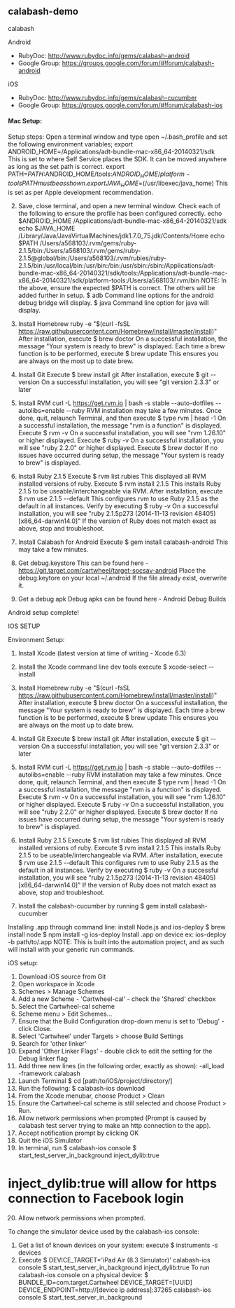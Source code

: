## calabash-demo
calabash

Android
- RubyDoc: http://www.rubydoc.info/gems/calabash-android
- Google Group: https://groups.google.com/forum/#!forum/calabash-android

iOS
- RubyDoc: http://www.rubydoc.info/gems/calabash-cucumber
- Google Group: https://groups.google.com/forum/#!forum/calabash-ios


#### Mac Setup:

Setup steps:
Open a terminal window and type open ~/.bash_profile and set the following environment variables;
export ANDROID_HOME=/Applications/adt-bundle-mac-x86_64-20140321/sdk
This is set to where Self Service places the SDK. It can be moved anywhere as long as the set path is correct.
export PATH=${PATH}:$ANDROID_HOME/tools:$ANDROID_HOME/platform-tools
PATH must be as shown.
export JAVA_HOME=$(/usr/libexec/java_home)
This is set as per Apple development recommendation.
 
2. Save, close terminal, and  open a new terminal window. Check each of the following to ensure the profile has been configured correctly.
echo $ANDROID_HOME
/Applications/adt-bundle-mac-x86_64-20140321/sdk
echo $JAVA_HOME
/Library/Java/JavaVirtualMachines/jdk1.7.0_75.jdk/Contents/Home
echo $PATH
/Users/a568103/.rvm/gems/ruby-2.1.5/bin:/Users/a568103/.rvm/gems/ruby-2.1.5@global/bin:/Users/a568103/.rvm/rubies/ruby-2.1.5/bin:/usr/local/bin:/usr/bin:/bin:/usr/sbin:/sbin:/Applications/adt-bundle-mac-x86_64-20140321/sdk/tools:/Applications/adt-bundle-mac-x86_64-20140321/sdk/platform-tools:/Users/a568103/.rvm/bin
NOTE: In the above, ensure the expected $PATH is correct. The others will be added further in setup.
$ adb
Command line options for the android debug bridge will display.
$ java
Command line option for java will display.
 
3. Install Homebrew
ruby -e "$(curl -fsSL https://raw.githubusercontent.com/Homebrew/install/master/install)"
After installation, execute $ brew doctor
On a successful installation, the message "Your system is ready to brew" is displayed.
Each time a brew function is to be performed, execute $ brew update
This ensures you are always on the most up to date brew.
 
4. Install Git
Execute $ brew install git
After installation, execute $ git --version
On a successful installation, you will see "git version 2.3.3" or later
 
5. Install RVM
curl -L https://get.rvm.io | bash -s stable --auto-dotfiles --autolibs=enable --ruby
RVM installation may take a few minutes. Once done, quit, relaunch Terminal, and then execute $ type rvm | head -1
On a successful installation, the message "rvm is a function" is displayed.
Execute $ rvm -v
On a successful installation, you will see "rvm 1.26.10" or higher displayed.
Execute $ ruby -v
On a successful installation, you will see "ruby 2.2.0" or higher displayed.
Execute $ brew doctor
If no issues have occurred during setup, the message "Your system is ready to brew" is displayed. 
 
6. Install Ruby 2.1.5
Execute $ rvm list rubies
This displayed all RVM installed versions of ruby.
Execute $ rvm install 2.1.5
This installs Ruby 2.1.5 to be useable/interchangeable via RVM.
After installation, execute $ rvm use 2.1.5 --default
This configures rvm to use Ruby 2.1.5 as the default in all instances.
Verify by executing $ ruby -v
On a successful installation, you will see "ruby 2.1.5p273 (2014-11-13 revision 48405) [x86_64-darwin14.0]"
If the version of Ruby does not match exact as above, stop and troubleshoot.

7. Install Calabash for Android
Execute $ gem install calabash-android
This may take a few minutes.
 
8. Get debug.keystore
This can be found here - https://git.target.com/cartwheel/target-socsav-android
Place the debug.keytore on your local ~/.android
If the file already exist, overwrite it.
 
 
10. Get a debug apk
Debug apks can be found here - Android Debug Builds
 

Android setup complete!


IOS SETUP

Environment Setup:
1. Install Xcode (latest version at time of writing - Xcode 6.3)
2. Install the Xcode command line dev tools
execute $ xcode-select --install

3. Install Homebrew
ruby -e "$(curl -fsSL https://raw.githubusercontent.com/Homebrew/install/master/install)"
After installation, execute $ brew doctor
On a successful installation, the message "Your system is ready to brew" is displayed.
Each time a brew function is to be performed, execute $ brew update
This ensures you are always on the most up to date brew.
 
4. Install Git
Execute $ brew install git
After installation, execute $ git --version
On a successful installation, you will see "git version 2.3.3" or later
 
5. Install RVM
curl -L https://get.rvm.io | bash -s stable --auto-dotfiles --autolibs=enable --ruby
RVM installation may take a few minutes. Once done, quit, relaunch Terminal, and then execute $ type rvm | head -1
On a successful installation, the message "rvm is a function" is displayed.
Execute $ rvm -v
On a successful installation, you will see "rvm 1.26.10" or higher displayed.
Execute $ ruby -v
On a successful installation, you will see "ruby 2.2.0" or higher displayed.
Execute $ brew doctor
If no issues have occurred during setup, the message "Your system is ready to brew" is displayed. 
 
6. Install Ruby 2.1.5
Execute $ rvm list rubies
This displayed all RVM installed versions of ruby.
Execute $ rvm install 2.1.5
This installs Ruby 2.1.5 to be useable/interchangeable via RVM.
After installation, execute $ rvm use 2.1.5 --default
This configures rvm to use Ruby 2.1.5 as the default in all instances.
Verify by executing $ ruby -v
On a successful installation, you will see "ruby 2.1.5p273 (2014-11-13 revision 48405) [x86_64-darwin14.0]"
If the version of Ruby does not match exact as above, stop and troubleshoot.
7. Install the calabash-cucumber by running $ gem install calabash-cucumber

Installing .app through command line:
install Node.js and ios-deploy
$ brew install node
$ npm install -g ios-deploy
Install .app on device ex: 
ios-deploy -b path/to/.app
NOTE: This is built into the automation project, and as such will install with your generic run commands.
 
iOS setup:
1. Download iOS source from Git
2. Open workspace in Xcode
3. Schemes > Manage Schemes
4. Add a new Scheme - 'Cartwheel-cal' - check the 'Shared' checkbox
5. Select the Cartwheel-cal scheme
6. Scheme menu > Edit Schemes...
7. Ensure that the Build Configuration drop-down menu is set to 'Debug' - click Close.
8. Select 'Cartwheel' under Targets > choose Build Settings
9. Search for 'other linker'
10. Expand 'Other Linker Flags' - double click to edit the setting for the Debug linker flag
11. Add three new lines (in the following order, exactly as shown):
-all_load
-framework
calabash
12. Launch Terminal
$ cd [path/to/iOS/project/directory/]
13. Run the following:
$ calabash-ios download
14. From the Xcode menubar, choose Product > Clean
15. Ensure the Cartwheel-cal scheme is still selected and choose Product > Run.
16. Allow network permissions when prompted (Prompt is caused by calabash test server trying to make an http connection to the app).
17. Accept notification prompt by clicking OK
18. Quit the iOS Simulator
19. In terminal, run
$ calabash-ios console
$ start_test_server_in_background inject_dylib:true
# inject_dylib:true will allow for https connection to Facebook login
20. Allow network permissions when prompted.

To change the simulator device used by the calabash-ios console:
1. Get a list of known devices on your system:
execute $ instruments -s devices
2. Execute
$ DEVICE_TARGET='iPad Air (8.3 Simulator)' calabash-ios console
$ start_test_server_in_background inject_dylib:true
To run calabash-ios console on a physical device:
$ BUNDLE_ID=com.target.Cartwheel DEVICE_TARGET=[UUID] DEVICE_ENDPOINT=http://[device ip address]:37265 calabash-ios console
$ start_test_server_in_background

